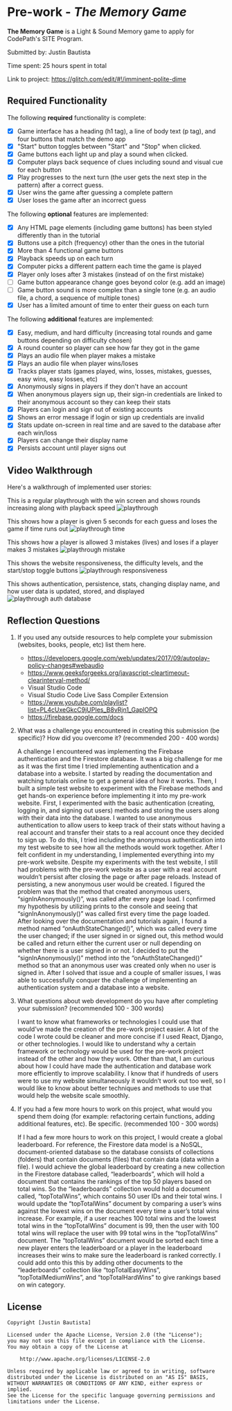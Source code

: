# Pre-work - *The Memory Game*

**The Memory Game** is a Light & Sound Memory game to apply for CodePath's SITE Program. 

Submitted by: Justin Bautista

Time spent: 25 hours spent in total

Link to project: https://glitch.com/edit/#!/imminent-polite-dime

## Required Functionality

The following **required** functionality is complete:

* [x] Game interface has a heading (h1 tag), a line of body text (p tag), and four buttons that match the demo app
* [x] "Start" button toggles between "Start" and "Stop" when clicked. 
* [x] Game buttons each light up and play a sound when clicked. 
* [x] Computer plays back sequence of clues including sound and visual cue for each button
* [x] Play progresses to the next turn (the user gets the next step in the pattern) after a correct guess. 
* [x] User wins the game after guessing a complete pattern
* [x] User loses the game after an incorrect guess

The following **optional** features are implemented:

* [x] Any HTML page elements (including game buttons) has been styled differently than in the tutorial
* [x] Buttons use a pitch (frequency) other than the ones in the tutorial
* [x] More than 4 functional game buttons
* [x] Playback speeds up on each turn
* [x] Computer picks a different pattern each time the game is played
* [x] Player only loses after 3 mistakes (instead of on the first mistake)
* [ ] Game button appearance change goes beyond color (e.g. add an image)
* [ ] Game button sound is more complex than a single tone (e.g. an audio file, a chord, a sequence of multiple tones)
* [x] User has a limited amount of time to enter their guess on each turn

The following **additional** features are implemented:

- [x] Easy, medium, and hard difficulty (increasing total rounds and game buttons depending on difficulty chosen)
- [x] A round counter so player can see how far they got in the game
- [x] Plays an audio file when player makes a mistake
- [x] Plays an audio file when player wins/loses
- [x] Tracks player stats (games played, wins, losses, mistakes, guesses, easy wins, easy losses, etc)
- [x] Anonymously signs in players if they don't have an account
- [x] When anonymous players sign up, their sign-in credentials are linked to their anonymous account so they can keep their stats
- [x] Players can login and sign out of existing accounts  
- [x] Shows an error message if login or sign up credentials are invalid
- [x] Stats update on-screen in real time and are saved to the database after each win/loss
- [x] Players can change their display name
- [x] Persists account until player signs out

## Video Walkthrough

Here's a walkthrough of implemented user stories:

This is a regular playthrough with the win screen and shows rounds increasing along with playback speed
<img src='userstories/playthrough.gif' title='playthrough' width='' alt='playthrough' />

This shows how a player is given 5 seconds for each guess and loses the game if time runs out 
<img src='userstories/playthrough-time.gif' title='playthrough' width='' alt='playthrough time' />

This shows how a player is allowed 3 mistakes (lives) and loses if a player makes 3 mistakes
<img src='userstories/playthrough-mistake.gif' title='playthrough' width='' alt='playthrough mistake' />

This shows the website responsiveness, the difficulty levels, and the start/stop toggle buttons
<img src='userstories/responsive1.gif' title='playthrough' width='' alt='playthrough responsiveness' />

This shows authentication, persistence, stats, changing display name, and how user data is updated, stored, and displayed 
<img src='userstories/authprocess.gif' title='playthrough' width='' alt='playthrough auth database' />

## Reflection Questions
1. If you used any outside resources to help complete your submission (websites, books, people, etc) list them here. 
    - https://developers.google.com/web/updates/2017/09/autoplay-policy-changes#webaudio
    - https://www.geeksforgeeks.org/javascript-cleartimeout-clearinterval-method/
    - Visual Studio Code
    - Visual Studio Code Live Sass Compiler Extension
    - https://www.youtube.com/playlist?list=PL4cUxeGkcC9jUPIes_B8vRjn1_GaplOPQ
    - https://firebase.google.com/docs

2. What was a challenge you encountered in creating this submission (be specific)? How did you overcome it? (recommended 200 - 400 words) 
        
    A challenge I encountered was implementing the Firebase authentication and the Firestore database. It was a big challenge for me as it was the first time I tried implementing authentication and a database into a website. I started by reading the documentation and watching tutorials online to get a general idea of how it works. Then, I built a simple test website to experiment with the Firebase methods and get hands-on experience before implementing it into my pre-work website. First, I experimented with the basic authentication (creating, logging in, and signing out users) methods and storing the users along with their data into the database. I wanted to use anonymous authentication to allow users to keep track of their stats without having a real account and transfer their stats to a real account once they decided to sign up. To do this, I tried including the anonymous authentication into my test website to see how all the methods would work together. After I felt confident in my understanding, I implemented everything into my pre-work website. Despite my experiments with the test website, I still had problems with the pre-work website as a user with a real account wouldn’t persist after closing the page or after page reloads. Instead of persisting, a new anonymous user would be created. I figured the problem was that the method that created anonymous users, “signInAnonymously()”, was called after every page load. I confirmed my hypothesis by utilizing prints to the console and seeing that “signInAnonymously()” was called first every time the page loaded. After looking over the documentation and tutorials again, I found a method named “onAuthStateChanged()”, which was called every time the user changed; if the user signed in or signed out, this method would be called and return either the current user or null depending on whether there is a user signed in or not. I decided to put the “signInAnonymously()” method into the “onAuthStateChanged()” method so that an anonymous user was created only when no user is signed in. After I solved that issue and a couple of smaller issues, I was able to successfully conquer the challenge of implementing an authentication system and a database into a website.

3. What questions about web development do you have after completing your submission? (recommended 100 - 300 words) 

    I want to know what frameworks or technologies I could use that would’ve made the creation of the pre-work project easier. A lot of the code I wrote could be cleaner and more concise if I used React, Django, or other technologies. I would like to understand why a certain framework or technology would be used for the pre-work project instead of the other and how they work. Other than that, I am curious about how I could have made the authentication and database work more efficiently to improve scalability. I know that if hundreds of users were to use my website simultaneously it wouldn’t work out too well, so I would like to know about better techniques and methods to use that would help the website scale smoothly.  

4. If you had a few more hours to work on this project, what would you spend them doing (for example: refactoring certain functions, adding additional features, etc). Be specific. (recommended 100 - 300 words) 
    
    If I had a few more hours to work on this project, I would create a global leaderboard. For reference, the Firestore data model is a NoSQL, document-oriented database so the database consists of collections (folders) that contain documents (files) that contain data (data within a file). I would achieve the global leaderboard by creating a new collection in the Firestore database called, “leaderboards”, which will hold a document that contains the rankings of the top 50 players based on total wins. So the “leaderboards” collection would hold a document called, “topTotalWins”, which contains 50 user IDs and their total wins. I would update the “topTotalWins” document by comparing a user’s wins against the lowest wins on the document every time a user’s total wins increase. For example, if a user reaches 100 total wins and the lowest total wins in the “topTotalWins” document is 99, then the user with 100 total wins will replace the user with 99 total wins in the “topTotalWins” document. The “topTotalWins” document would be sorted each time a new player enters the leaderboard or a player in the leaderboard increases their wins to make sure the leaderboard is ranked correctly. I could add onto this this by adding other documents to the “leaderboards” collection like “topTotalEasyWins”, “topTotalMediumWins”, and “topTotalHardWins” to give rankings based on win category.

## License

    Copyright [Justin Bautista]

    Licensed under the Apache License, Version 2.0 (the "License");
    you may not use this file except in compliance with the License.
    You may obtain a copy of the License at

        http://www.apache.org/licenses/LICENSE-2.0

    Unless required by applicable law or agreed to in writing, software
    distributed under the License is distributed on an "AS IS" BASIS,
    WITHOUT WARRANTIES OR CONDITIONS OF ANY KIND, either express or implied.
    See the License for the specific language governing permissions and
    limitations under the License.
